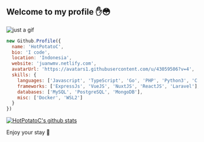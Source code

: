 ## Welcome to my profile ✋😳

![just a gif](https://media1.tenor.com/images/5b58fdfcffa361c9eaadae3d17ea9f0e/tenor.gif)

```javascript
new Github.Profile({
  name: 'HotPotatoC',
  bio: 'I code',
  location: 'Indonesia',
  website: 'juanwmv.netlify.com',
  avatarUrl: 'https://avatars1.githubusercontent.com/u/43059506?v=4',
  skills: {
    languages: ['Javascript', 'TypeScript', 'Go', 'PHP', 'Python3', 'C'],
    frameworks: ['ExpressJs', 'VueJS', 'NuxtJS', 'ReactJS', 'Laravel'],
    databases: ['MySQL', 'PostgreSQL', 'MongoDB'],
    misc: ['Docker', 'WSL2']
  }
})
```

[![HotPotatoC's github stats](https://github-readme-stats.vercel.app/api?username=HotPotatoC&show_icons=true&title_color=de3aff&icon_color=de3aff&text_color=718096&bg_color=0e0e10)](https://github.com/anuraghazra/github-readme-stats)

Enjoy your stay 🙂

